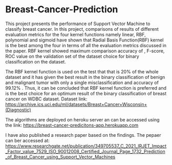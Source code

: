 # Breast-Cancer-Prediction
This project presents the performance of Support Vector Machine to classify breast cancer. In this project, comparisons of results of different evaluation metrics for the four kernel functions namely linear, RBF, polynomial and sigmoid have shown that Radial Basis Function(RBF) kernel is the best among the four in terms of all the evaluation metrics discussed in the paper. RBF kernel showed maximum comparison accuracy of , F-score, ROC value on the validation set of the dataset choice for binary classification on the dataset.

The RBF kernel function is used on the test that that is 20% of the whole dataset and it has given the best result in the binary classification of benign and malignant tumor with only a single misclassification and accuracy of 99.12% . Thus, it can be concluded that RBF kernel function is preferred and is the best choice for an optimum result of the binary classification of breast cancer on WDBC dataset.
Dataset link: https://archive.ics.uci.edu/ml/datasets/Breast+Cancer+Wisconsin+(Diagnostic)

The algorithms are deployed on heroku server an can be accessed using the link: https://breast-cancer-predicitons-app.herokuapp.com

I have also published a research paper based on the findings. The pepaer can ber accessed at: https://www.researchgate.net/publication/349705537_C_2021_IRJET_Impact_Factor_value_7529_ISO_90012008_Certified_Journal_Page_1732_Prediction_of_Breast_Cancer_using_Support_Vector_Machines
